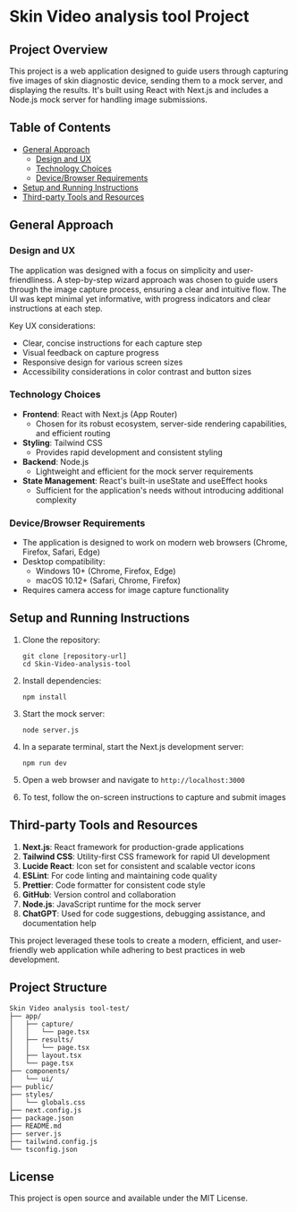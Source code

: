 # Skin Video analysis tool Project

## Project Overview

This project is a web application designed to guide users through capturing five images of skin diagnostic device, sending them to a mock server, and displaying the results. It's built using React with Next.js and includes a Node.js mock server for handling image submissions.

## Table of Contents

- [General Approach](#general-approach)
  - [Design and UX](#design-and-ux)
  - [Technology Choices](#technology-choices)
  - [Device/Browser Requirements](#devicebrowser-requirements)
- [Setup and Running Instructions](#setup-and-running-instructions)
- [Third-party Tools and Resources](#third-party-tools-and-resources)

## General Approach

### Design and UX

The application was designed with a focus on simplicity and user-friendliness. A step-by-step wizard approach was chosen to guide users through the image capture process, ensuring a clear and intuitive flow. The UI was kept minimal yet informative, with progress indicators and clear instructions at each step.

Key UX considerations:

- Clear, concise instructions for each capture step
- Visual feedback on capture progress
- Responsive design for various screen sizes
- Accessibility considerations in color contrast and button sizes

### Technology Choices

- **Frontend**: React with Next.js (App Router)
  - Chosen for its robust ecosystem, server-side rendering capabilities, and efficient routing
- **Styling**: Tailwind CSS
  - Provides rapid development and consistent styling
- **Backend**: Node.js
  - Lightweight and efficient for the mock server requirements
- **State Management**: React's built-in useState and useEffect hooks
  - Sufficient for the application's needs without introducing additional complexity

### Device/Browser Requirements

- The application is designed to work on modern web browsers (Chrome, Firefox, Safari, Edge)
- Desktop compatibility:
  - Windows 10+ (Chrome, Firefox, Edge)
  - macOS 10.12+ (Safari, Chrome, Firefox)
- Requires camera access for image capture functionality

## Setup and Running Instructions

1. Clone the repository:

   ```
   git clone [repository-url]
   cd Skin-Video-analysis-tool
   ```

2. Install dependencies:

   ```
   npm install
   ```

3. Start the mock server:

   ```
   node server.js
   ```

4. In a separate terminal, start the Next.js development server:

   ```
   npm run dev
   ```

5. Open a web browser and navigate to `http://localhost:3000`

6. To test, follow the on-screen instructions to capture and submit images

## Third-party Tools and Resources

1. **Next.js**: React framework for production-grade applications
2. **Tailwind CSS**: Utility-first CSS framework for rapid UI development
3. **Lucide React**: Icon set for consistent and scalable vector icons
4. **ESLint**: For code linting and maintaining code quality
5. **Prettier**: Code formatter for consistent code style
6. **GitHub**: Version control and collaboration
7. **Node.js**: JavaScript runtime for the mock server
8. **ChatGPT**: Used for code suggestions, debugging assistance, and documentation help

This project leveraged these tools to create a modern, efficient, and user-friendly web application while adhering to best practices in web development.

## Project Structure

```
Skin Video analysis tool-test/
├── app/
│   ├── capture/
│   │   └── page.tsx
│   ├── results/
│   │   └── page.tsx
│   ├── layout.tsx
│   └── page.tsx
├── components/
│   └── ui/
├── public/
├── styles/
│   └── globals.css
├── next.config.js
├── package.json
├── README.md
├── server.js
├── tailwind.config.js
└── tsconfig.json
```

## License

This project is open source and available under the MIT License.
